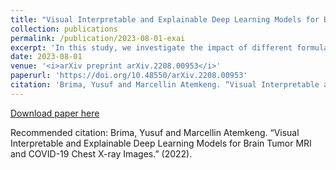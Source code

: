 ```yaml
---
title: "Visual Interpretable and Explainable Deep Learning Models for Brain Tumor MRI and COVID-19 Chest X-ray Images"
collection: publications
permalink: /publication/2023-08-01-exai
excerpt: 'In this study, we investigate the impact of different formulations of the Barlow Twins (BT) objective on downstream task performance for speech data, proposing Modified Barlow Twins (MBT) with normalized latents to enforce scale-invariance, and our results demonstrate that MBT improves representation generalization over original BT, particularly when fine-tuning with limited target data, highlighting the importance of designing objectives that encourage invariant and transferable representations for self-supervised speech representations.'
date: 2023-08-01
venue: '<i>arXiv preprint arXiv.2208.00953</i>'
paperurl: 'https://doi.org/10.48550/arXiv.2208.00953'
citation: 'Brima, Yusuf and Marcellin Atemkeng. “Visual Interpretable and Explainable Deep Learning Models for Brain Tumor MRI and COVID-19 Chest X-ray Images.” (2022).'
---
```


[Download paper here](https://doi.org/10.48550/arXiv.2208.00953)

Recommended citation: Brima, Yusuf and Marcellin Atemkeng. “Visual Interpretable and Explainable Deep Learning Models for Brain Tumor MRI and COVID-19 Chest X-ray Images.” (2022).